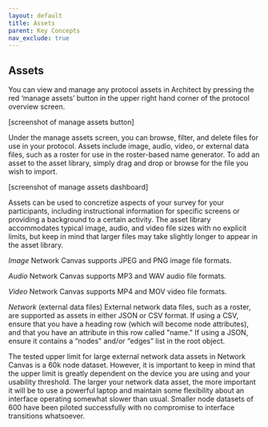 ```yaml
---
layout: default
title: Assets
parent: Key Concepts
nav_exclude: true
---
```

## Assets

You can view and manage any protocol assets in Architect by pressing the red ‘manage assets’ button in the upper right hand corner of the protocol overview screen.

[screenshot of manage assets button]

Under the manage assets screen, you can browse, filter, and delete files for use in your protocol. Assets include image, audio, video, or external data files, such as a roster for use in the roster-based name generator. To add an asset to the asset library, simply drag and drop or browse for the file you wish to import. 

[screenshot of manage assets dashboard]

Assets can be used to concretize aspects of your survey for your participants, including instructional information for specific screens or providing a background to a certain activity. The asset library accommodates typical image, audio, and video file sizes with no explicit limits, but keep in mind that larger files may take slightly longer to appear in the asset library.

_Image_
Network Canvas supports JPEG and PNG image file formats. 

_Audio_
Network Canvas supports MP3 and WAV audio file formats. 

_Video_
Network Canvas supports MP4 and MOV video file formats. 

_Network_ (external data files)
External network data files, such as a roster, are supported as assets in either JSON or CSV format. If using a CSV, ensure that you have a heading row (which will become node attributes), and that you have an attribute in this row called "name." If using a JSON, ensure it contains a “nodes” and/or “edges” list in the root object. 

The tested upper limit for large external network data assets in Network Canvas is a 60k node dataset. However, it is important to keep in mind that the upper limit is greatly dependent on the device you are using and your usability threshold. The larger your network data asset, the more important it will be to use a powerful laptop and maintain some flexibility about an interface operating somewhat slower than usual. Smaller node datasets of 600 have been piloted successfully with no compromise to interface transitions whatsoever. 
